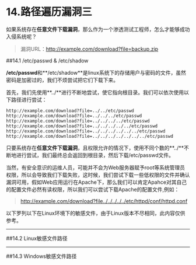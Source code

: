 # 14.路径遍历漏洞三

如果系统存在**任意文件下载漏洞**，那么作为一个渗透测试工程师，怎么才能够成功入侵系统呢？

> 漏洞URL：http://example.com/download?file=backup.zip

##14.1 /etc/passwd & /etc/shadow

 **/etc/passwd**和**/etc/shadow**是linux系统下的存储用户与密码的文件，虽然密码是加密过的，我们不烦尝试把它们下载下来。
 
首先，我们先使用**../**进行不断地尝试，使它指向根目录。我们可以依次使用以下路径进行尝试：
 ```http
http://example.com/download?file=../../etc/passwd
http://example.com/download?file=../../../etc/passwd
http://example.com/download?file=../../../../etc/passwd
http://example.com/download?file=../../../../../etc/passwd
http://example.com/download?file=../../../../../../etc/passwd
http://example.com/download?file=../../../../../../../etc/passwd
 ```
 
只要系统存在**任意文件下载漏洞**，且权限允许的情况下，使用不同个数的**../**不断地进行尝试，我们最终总会返回到根目录，然后下载/etc/passwd文件。

当然，有安全意识的运维人员，可能并不会为Web服务器赋予root等系统管理员权限，所以会导致我们下载失败，这时候，我们尝试下载一些低权限的文件并确认漏洞可用，假如Web应用运行在Apache下，那么我们可以肯定Apahce对其自己的配置文件必然有读权限，所以我们可以尝试下载Apache的配置文件,例如：

> http://example.com/download?file../../../../../etc/httpd/conf/httpd.conf

以下罗列以下在Linux环境下的敏感文件，由于Linux版本不尽相同，此内容仅供参考。


----------
##14.2 Linux敏感文件路径


----------
##14.3 Windows敏感文件路径